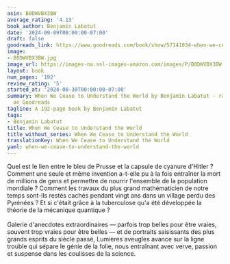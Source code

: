 ```yaml
---
asin: B0DWVBX3BW
average_rating: '4.13'
book_author: Benjamín Labatut
date: '2024-09-09T00:00:00-07:00'
draft: false
goodreads_link: https://www.goodreads.com/book/show/57141034-when-we-cease-to-understand-the-world
image:
- B0DWVBX3BW.jpg
image_url: https://images-na.ssl-images-amazon.com/images/P/B0DWVBX3BW.01._SCLZZZZZZZ.jpg
layout: book
num_pages: '192'
review_rating: '5'
started_at: '2024-08-30T00:00:00-07:00'
summary: When We Cease to Understand the World by Benjamín Labatut - rated 4.13/5
  on Goodreads
tagline: A 192-page book by Benjamín Labatut
tags:
- Benjamín Labatut
title: When We Cease to Understand the World
title_without_series: When We Cease to Understand the World
translationKey: When We Cease to Understand the World
yaml: when-we-cease-to-understand-the-world
---
```


Quel est le lien entre le bleu de Prusse et la capsule de cyanure d'Hitler ? Comment une seule et même invention a-t-elle pu à la fois entraîner la mort de millions de gens et permettre de nourrir l'ensemble de la population mondiale ? Comment les travaux du plus grand mathématicien de notre temps sont-ils restés cachés pendant vingt ans dans un village perdu des Pyrénées ? Et si c'était grâce à la tuberculose qu'a été développée la théorie de la mécanique quantique ? <br /><br />Galerie d'anecdotes extraordinaires — parfois trop belles pour être vraies, souvent trop vraies pour être belles — et de portraits saisissants des plus grands esprits du siècle passé, Lumières aveugles avance sur la ligne trouble qui sépare le génie de la folie, nous entraînant avec verve, passion et suspense dans les coulisses de la science.